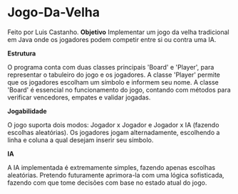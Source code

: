 # Jogo-Da-Velha
Feito por Luis Castanho.
**Objetivo**
Implementar um jogo da velha tradicional em Java onde os jogadores podem competir entre si ou contra uma IA.

**Estrutura**


O programa conta com duas classes principais 'Board' e 'Player', para representar o tabuleiro do jogo e os jogadores. A classe 'Player' permite que os jogadores escolham um símbolo e informem seu nome. A classe 'Board' é essencial no funcionamento do jogo, contando com métodos para verificar vencedores, empates e validar jogadas.

**Jogabilidade**


O jogo suporta dois modos: Jogador x Jogador e Jogador x IA (fazendo escolhas aleatórias). Os jogadores jogam alternadamente, escolhendo a linha e coluna a qual desejam inserir seu símbolo.

**IA**


A IA implementada é extremamente simples, fazendo apenas escolhas aleatórias. Pretendo futuramente aprimora-la com uma lógica sofisticada, fazendo com que tome decisões com base no estado atual do jogo.
